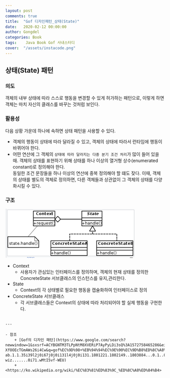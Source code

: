 ```yaml
---
layout: post
comments: true
title:  "Gof 디자인패턴_상태(State)"
date:   2020-02-12 00:00:00
author: Gongdel
categories: Book
tags:	 Java Book Gof 사내스터디
cover:  "/assets/instacode.png"
---
```

## 상태(State) 패턴
### 의도
객체의 내부 상태에 따라 스스로 행동을 변경할 수 있게 허가하는 패턴으로, 이렇게 하면 객체는 마치 자신의 클래스를 바꾸는 것처럼 보인다.

### 활용성
다음 상황 가운데 하나에 속하면 상태 패턴을 사용할 수 있다.
+ 객체의 행동이 상태에 따라 달라질 수 있고, 객체의 상태에 따라서 런타임에 행동이 바뀌어야 한다.
+ 어떤 연산에 그 객체의 `상태에 따라 달라지는 다중 분기 조건 처리`가 많이 들어 있을 때. 객체의 상태를 표현하기 위해 상태를 하나 이상의 열거형 상수(enumerated constant)로 정의해야 한다.  
	동일한 조건 문장들을 하나 이상의 연산에 중복 정의해야 할 떄도 잦다. 이때, 객체의 상태를 별도의 객체로 정의하면, 다른 객체들과 상관없이 그 객체의 상태를 다양화시킬 수 있다.  
	
### 구조
![alt](/assets/gof/images/gof-design-patterns-state.png)  

+ Context
	- 사용자가 관심있는 인터페이스를 정의하며, 객체의 현재 상태를 정의한 ConcreteState 서브클래스의 인스턴스를 유지,관리한다.
+ State
	- Context의 각 상태별로 필요한 행동을 캡슐화하여 인터페이스로 정의
+ ConcreteState 서브클래스
	- 각 서브클래스들은 Context의 상태에 따라 처리되어야 할 실제 행동을 구현한다.
~~~

---

- 참조
	+ [Gof의 디자인 패턴](https://www.google.com/search?newwindow=1&sxsrf=ACYBGNTM3TLPpNtM8XVERiP7AyPyLDi3sQ%3A1572758465286&ei=wWO-XfOOEcTGmAWs26i4Cw&q=gof%EC%9D%98+%EB%94%94%EC%9E%90%EC%9D%B8%ED%8C%A8%ED%84%B4&oq=gof&gs_l=psy-ab.1.1.35i39l2j0i67j0j0i131l4j0j0i131.1801221.1802149..1803884...0.1..0.188.465.0j3......0....1..gws-wiz.......0i71.wMtI5vf-WEU)	
	+ <https://ko.wikipedia.org/wiki/%EC%83%81%ED%83%9C_%ED%8C%A8%ED%84%B4>


